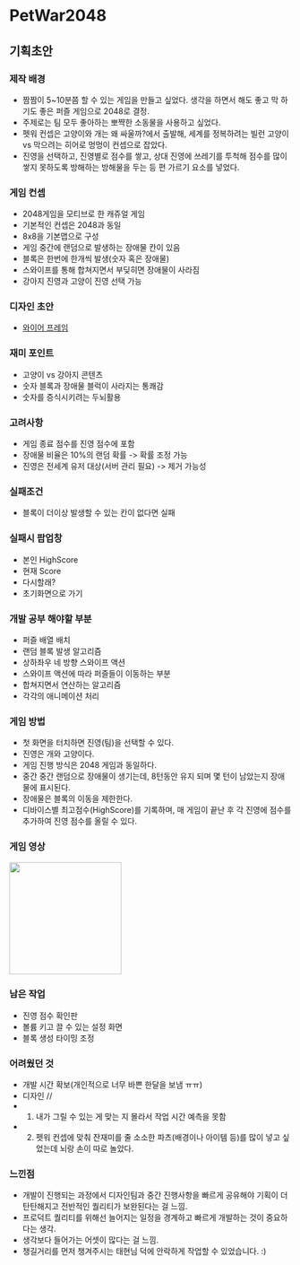 # PetWar2048

## 기획초안

### 제작 배경 
- 짬짬이 5~10분쯤 할 수 있는 게임을 만들고 싶었다. 생각을 하면서 해도 좋고 막 하기도 좋은 퍼즐 게임으로 2048로 결정.
- 주제로는 팀 모두 좋아하는 뽀쨕한 소동물을 사용하고 싶었다.
- 펫워 컨셉은 고양이와 개는 왜 싸울까?에서 출발해, 세계를 정복하려는 빌런 고양이 vs 막으려는 히어로 멍멍이 컨셉으로 잡았다.
- 진영을 선택하고, 진영별로 점수를 쌓고, 상대 진영에 쓰레기를 투척해 점수를 많이 쌓지 못하도록 방해하는 방해물을 두는 등 편 가르기 요소를 넣었다.

### 게임 컨셉
- 2048게임을 모티브로 한 캐쥬얼 게임
- 기본적인 컨셉은 2048과 동일
- 8x8을 기본맵으로 구성
- 게임 중간에 랜덤으로 발생하는 장애물 칸이 있음
- 블록은 한번에 한개씩 발생(숫자 혹은 장애물)
- 스와이프를 통해 합쳐지면서 부딪히면 장애물이 사라짐
- 강아지 진영과 고양이 진영 선택 가능

### 디자인 초안
- [와이어 프레임](https://www.figma.com/file/wLV5f6His2uGQ831Eue7uu/Untitled?node-id=0%3A1)

### 재미 포인트
- 고양이 vs 강아지 콘텐츠
- 숫자 블록과 장애물 블럭이 사라지는 통쾌감
- 숫자를 증식시키려는 두뇌활용

### 고려사항
- 게임 종료 점수를 진영 점수에 포함
- 장애물 비율은 10%의 랜덤 확률 -> 확률 조정 가능
- 진영은 전세계 유저 대상(서버 관리 필요) -> 제거 가능성

### 실패조건
- 블록이 더이상 발생할 수 있는 칸이 없다면 실패

### 실패시 팝업창
- 본인 HighScore
- 현재 Score
- 다시할래?
- 초기화면으로 가기

### 개발 공부 해야할 부분
- 퍼즐 배열 배치
- 랜덤 블록 발생 알고리즘
- 상하좌우 네 방향 스와이프 액션
- 스와이프 액션에 따라 퍼즐들이 이동하는 부분
- 합쳐지면서 연산하는 알고리즘
- 각각의 애니메이션 처리

### 게임 방법
- 첫 화면을 터치하면 진영(팀)을 선택할 수 있다.
- 진영은 개와 고양이다.
- 게임 진행 방식은 2048 게임과 동일하다.
- 중간 중간 랜덤으로 장애물이 생기는데, 8턴동안 유지 되며 몇 턴이 남았는지 장애물에 표시된다.
- 장애물은 블록의 이동을 제한한다.
- 디바이스별 최고점수(HighScore)를 기록하며, 매 게임이 끝난 후 각 진영에 점수를 추가하여 진영 점수를 올릴 수 있다.

### 게임 영상
<img width="200" src="https://user-images.githubusercontent.com/11881712/137608230-06e81168-5670-4cee-8dde-fd5af5ecc4ce.gif"/>

### 남은 작업
- 진영 점수 확인판
- 볼륨 키고 끌 수 있는 설정 화면
- 블록 생성 타이밍 조정

### 어려웠던 것
- 개발 시간 확보(개인적으로 너무 바쁜 한달을 보냄 ㅠㅠ)
- 디자인 // 
- 1. 내가 그릴 수 있는 게 맞는 지 몰라서 작업 시간 예측을 못함
- 2. 펫워 컨셉에 맞춰 잔재미를 줄 소소한 파츠(배경이나 아이템 등)를 많이 넣고 싶었는데 뇌랑 손이 따로 놀았다.

### 느낀점
- 개발이 진행되는 과정에서 디자인팀과 중간 진행사항을 빠르게 공유해야 기획이 더 탄탄해지고 전반적인 퀄리티가 보완된다는 걸 느낌.
- 프로덕트 퀄리티를 위해선 늘어지는 일정을 경계하고 빠르게 개발하는 것이 중요하다는 생각.
- 생각보다 들어가는 어셋이 많다는 걸 느낌.
- 챙길거리를 먼저 챙겨주시는 태현님 덕에 안락하게 작업할 수 있었습니다. :) 

